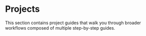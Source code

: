 # Projects

This section contains project guides that walk you through broader workflows composed of multiple step-by-step guides.

